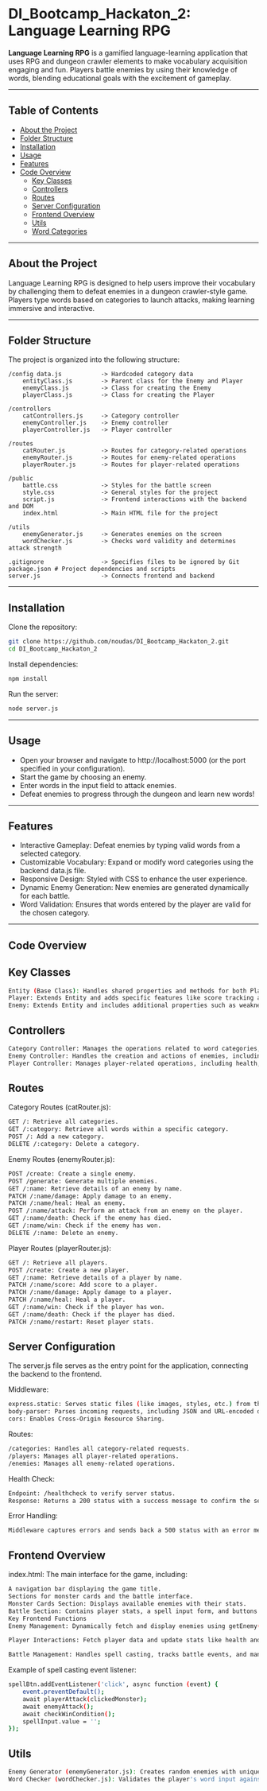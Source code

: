 # DI_Bootcamp_Hackaton_2: Language Learning RPG

**Language Learning RPG** is a gamified language-learning application that uses RPG and dungeon crawler elements to make vocabulary acquisition engaging and fun. Players battle enemies by using their knowledge of words, blending educational goals with the excitement of gameplay.

---

## Table of Contents
- [About the Project](#about-the-project)
- [Folder Structure](#folder-structure)
- [Installation](#installation)
- [Usage](#usage)
- [Features](#features)
- [Code Overview](#code-overview)
  - [Key Classes](#key-classes)
  - [Controllers](#controllers)
  - [Routes](#routes)
  - [Server Configuration](#server-configuration)
  - [Frontend Overview](#frontend-overview)
  - [Utils](#utils)
  - [Word Categories](#word-categories)

---

## About the Project
Language Learning RPG is designed to help users improve their vocabulary by challenging them to defeat enemies in a dungeon crawler-style game. Players type words based on categories to launch attacks, making learning immersive and interactive.

---

## Folder Structure
The project is organized into the following structure:

    /config data.js           -> Hardcoded category data 
        entityClass.js        -> Parent class for the Enemy and Player 
        enemyClass.js         -> Class for creating the Enemy 
        playerClass.js        -> Class for creating the Player

    /controllers
        catControllers.js     -> Category controller 
        enemyController.js    -> Enemy controller 
        playerController.js   -> Player controller

    /routes 
        catRouter.js          -> Routes for category-related operations 
        enemyRouter.js        -> Routes for enemy-related operations 
        playerRouter.js       -> Routes for player-related operations

    /public 
        battle.css            -> Styles for the battle screen 
        style.css             -> General styles for the project 
        script.js             -> Frontend interactions with the backend and DOM 
        index.html            -> Main HTML file for the project

    /utils 
        enemyGenerator.js     -> Generates enemies on the screen 
        wordChecker.js        -> Checks word validity and determines attack strength

    .gitignore                -> Specifies files to be ignored by Git package.json # Project dependencies and scripts 
    server.js                 -> Connects frontend and backend

---

## Installation

Clone the repository:
   ```bash
   git clone https://github.com/noudas/DI_Bootcamp_Hackaton_2.git
   cd DI_Bootcamp_Hackaton_2
   ```

Install dependencies:

```bash
npm install
```

Run the server:

``` bash
node server.js
```

---

## Usage
* Open your browser and navigate to http://localhost:5000 (or the port specified in your configuration).
* Start the game by choosing an enemy.
* Enter words in the input field to attack enemies.
* Defeat enemies to progress through the dungeon and learn new words!

---

## Features
* Interactive Gameplay: Defeat enemies by typing valid words from a selected category.
* Customizable Vocabulary: Expand or modify word categories using the backend data.js file.
* Responsive Design: Styled with CSS to enhance the user experience.
* Dynamic Enemy Generation: New enemies are generated dynamically for each battle.
* Word Validation: Ensures that words entered by the player are valid for the chosen category.

---

## Code Overview

## Key Classes
```bash
Entity (Base Class): Handles shared properties and methods for both Player and Enemy classes, including health, attack power, and win/lose conditions.
Player: Extends Entity and adds specific features like score tracking and player-specific actions.
Enemy: Extends Entity and includes additional properties such as weaknesses and methods for handling enhanced damage.
```

## Controllers
```bash
Category Controller: Manages the operations related to word categories, including retrieving, adding, and deleting categories.
Enemy Controller: Handles the creation and actions of enemies, including generating enemies, dealing damage, healing, and handling attack behaviors.
Player Controller: Manages player-related operations, including health, score tracking, and resetting player stats.
```

## Routes
Category Routes (catRouter.js):

```bash
GET /: Retrieve all categories.
GET /:category: Retrieve all words within a specific category.
POST /: Add a new category.
DELETE /:category: Delete a category.
```

Enemy Routes (enemyRouter.js):
```bash
POST /create: Create a single enemy.
POST /generate: Generate multiple enemies.
GET /:name: Retrieve details of an enemy by name.
PATCH /:name/damage: Apply damage to an enemy.
PATCH /:name/heal: Heal an enemy.
POST /:name/attack: Perform an attack from an enemy on the player.
GET /:name/death: Check if the enemy has died.
GET /:name/win: Check if the enemy has won.
DELETE /:name: Delete an enemy.
```

Player Routes (playerRouter.js):
```bash
GET /: Retrieve all players.
POST /create: Create a new player.
GET /:name: Retrieve details of a player by name.
PATCH /:name/score: Add score to a player.
PATCH /:name/damage: Apply damage to a player.
PATCH /:name/heal: Heal a player.
GET /:name/win: Check if the player has won.
GET /:name/death: Check if the player has died.
PATCH /:name/restart: Reset player stats.
```

## Server Configuration
The server.js file serves as the entry point for the application, connecting the backend to the frontend.

Middleware:
```bash
express.static: Serves static files (like images, styles, etc.) from the public folder.
body-parser: Parses incoming requests, including JSON and URL-encoded data.
cors: Enables Cross-Origin Resource Sharing.
```

Routes:
```bash
/categories: Handles all category-related requests.
/players: Manages all player-related operations.
/enemies: Manages all enemy-related operations.
```

Health Check:
```bash
Endpoint: /healthcheck to verify server status.
Response: Returns a 200 status with a success message to confirm the server is up.
```

Error Handling:
```bash
Middleware captures errors and sends back a 500 status with an error message.
```

## Frontend Overview
index.html: The main interface for the game, including:
```bash
A navigation bar displaying the game title.
Sections for monster cards and the battle interface.
Monster Cards Section: Displays available enemies with their stats.
Battle Section: Contains player stats, a spell input form, and buttons for healing and toggling categories.
Key Frontend Functions
Enemy Management: Dynamically fetch and display enemies using getEnemy(), createEnemyCard(), and renderEnemies(). Track defeated enemies and battle progress.

Player Interactions: Fetch player data and update stats like health and experience points. Manage player actions such as healing and casting spells.

Battle Management: Handles spell casting, tracks battle events, and manages enemy attacks and win/loss conditions.
```

Example of spell casting event listener:

```bash
spellBtn.addEventListener('click', async function (event) {
    event.preventDefault();
    await playerAttack(clickedMonster);
    await enemyAttack();
    await checkWinCondition();
    spellInput.value = '';
});
```

## Utils
```bash
Enemy Generator (enemyGenerator.js): Creates random enemies with unique properties like stats, images, and weaknesses.
Word Checker (wordChecker.js): Validates the player's word input against categories and calculates attack damage based on word length.
```